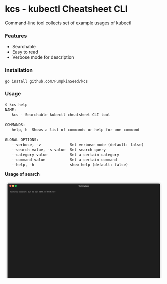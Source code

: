# kcs - kubectl Cheatsheet CLI

Command-line tool collects set of example usages of kubectl

### Features

- Searchable
- Easy to read
- Verbose mode for description

### Installation

```
go install github.com/PumpkinSeed/kcs
```

### Usage

```
$ kcs help
NAME:
   kcs - Searchable kubectl cheatsheet CLI tool

COMMANDS:
   help, h  Shows a list of commands or help for one command

GLOBAL OPTIONS:
   --verbose, -v             Set verbose mode (default: false)
   --search value, -s value  Set search query
   --category value          Set a certain category
   --command value           Set a certain command
   --help, -h                show help (default: false)
```

**Usage of search**

![Usage of search](assets/render1580079413671.gif)


